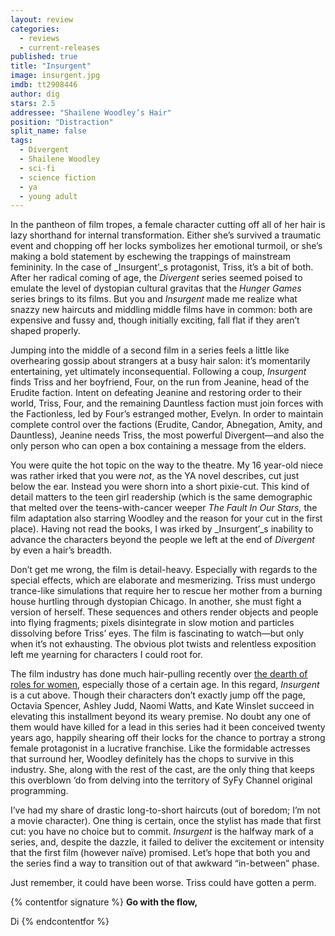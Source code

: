 ```yaml
---
layout: review
categories: 
  - reviews
  - current-releases
published: true
title: "Insurgent"
image: insurgent.jpg
imdb: tt2908446
author: dig
stars: 2.5
addressee: "Shailene Woodley’s Hair"
position: "Distraction"
split_name: false
tags: 
  - Divergent
  - Shailene Woodley
  - sci-fi
  - science fiction
  - ya
  - young adult
---
```


In the pantheon of film tropes, a female character cutting off all of her hair is lazy shorthand for internal transformation. Either she’s survived a traumatic event and chopping off her locks symbolizes her emotional turmoil, or she’s making a bold statement by eschewing the trappings of mainstream femininity. In the case of _Insurgent’_s protagonist, Triss, it’s a bit of both. After her radical coming of age, the _Divergent_ series seemed poised to emulate the level of dystopian cultural gravitas that the _Hunger Games_ series brings to its films. But you and _Insurgent_ made me realize what snazzy new haircuts and middling middle films have in common: both are expensive and fussy and, though initially exciting, fall flat if they aren’t shaped properly. 

Jumping into the middle of a second film in a series feels a little like overhearing gossip about strangers at a busy hair salon: it’s momentarily entertaining, yet ultimately inconsequential. Following a coup, _Insurgent_ finds Triss and her boyfriend, Four, on the run from Jeanine, head of the Erudite faction. Intent on defeating Jeanine and restoring order to their world, Triss, Four, and the remaining Dauntless faction must join forces with the Factionless, led by Four’s estranged mother, Evelyn. In order to maintain complete control over the factions (Erudite, Candor, Abnegation, Amity, and Dauntless), Jeanine needs Triss, the most powerful Divergent—and also the only person who can open a box containing a message from the elders. 

You were quite the hot topic on the way to the theatre. My 16 year-old niece was rather irked that you were _not_, as the YA novel describes, cut just below the ear. Instead you were shorn into a short pixie-cut. This kind of detail matters to the teen girl readership (which is the same demographic that melted over the teens-with-cancer weeper _The Fault In Our Stars,_ the film adaptation also starring Woodley and the reason for your cut in the first place). Having not read the books, I was irked by _Insurgent’_s inability to advance the characters beyond the people we left at the end of _Divergent_ by even a hair’s breadth. 

Don’t get me wrong, the film is detail-heavy. Especially with regards to the special effects, which are elaborate and mesmerizing. Triss must undergo trance-like simulations that require her to rescue her mother from a burning house hurtling through dystopian Chicago. In another, she must fight a version of herself. These sequences and others render objects and people into flying fragments; pixels disintegrate in slow motion and particles dissolving before Triss’ eyes. The film is fascinating to watch—but only when it’s not exhausting. The obvious plot twists and relentless exposition left me yearning for characters I could root for. 

The film industry has done much hair-pulling recently over [the dearth of roles for women](http://variety.com/2015/film/news/women-lead-roles-in-movies-study-hunger-games-gone-girl-1201429016/), especially those of a certain age. In this regard, _Insurgent_ is a cut above. Though their characters don’t exactly jump off the page, Octavia Spencer, Ashley Judd, Naomi Watts, and Kate Winslet succeed in elevating this installment beyond its weary premise. No doubt any one of them would have killed for a lead in this series had it been conceived twenty years ago, happily shearing off their locks for the chance to portray a strong female protagonist in a lucrative franchise. Like the formidable actresses that surround her, Woodley definitely has the chops to survive in this industry. She, along with the rest of the cast, are the only thing that keeps this overblown ‘do from delving into the territory of SyFy Channel original programming. 

I’ve had my share of drastic long-to-short haircuts (out of boredom; I’m not a movie character). One thing is certain, once the stylist has made that first cut: you have no choice but to commit. _Insurgent_ is the halfway mark of a series, and, despite the dazzle, it failed to deliver the excitement or intensity that the first film (however naïve) promised. Let’s hope that both you and the series find a way to transition out of that awkward “in-between” phase.  

Just remember, it could have been worse. Triss could have gotten a perm.

{% contentfor signature %}
**Go with the flow,**

Di
{% endcontentfor %}